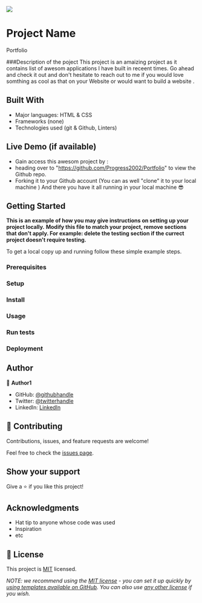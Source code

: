 ![](https://img.shields.io/badge/Microverse-blueviolet)

# Project Name 
 Portfolio 

 ###Description of the poject 
 This project is an amaizing  project as it contains list of awesom applications I have built in receent times.
 Go ahead and check it out and don't hesitate to reach out to me if you would love somthing as cool as that on your Website or would want to build a website .

## Built With

- Major languages: HTML & CSS
- Frameworks (none)
- Technologies used (git & Github, Linters)

## Live Demo (if available)

- Gain access this awesom project by :
- heading over to "https://github.com/Progress2002/Portfolio" to view the Github repo.
- Forking it to your Github account (You can as well "clone" it to your local machine )
And there you have it all running in your local machine 😎


## Getting Started

**This is an example of how you may give instructions on setting up your project locally.**
**Modify this file to match your project, remove sections that don't apply. For example: delete the testing section if the currect project doesn't require testing.**


To get a local copy up and running follow these simple example steps.

### Prerequisites

### Setup

### Install

### Usage

### Run tests

### Deployment



## Author

👤 **Author1**

- GitHub: [@githubhandle](https://github.com/Progress2002)
- Twitter: [@twitterhandle](https://twitter.com/Progress_2002)
- LinkedIn: [LinkedIn](https://www.linkedin.com/in/progress-ezeamaka-27b114247)

## 🤝 Contributing

Contributions, issues, and feature requests are welcome!

Feel free to check the [issues page](../../issues/).

## Show your support

Give a ⭐️ if you like this project!

## Acknowledgments

- Hat tip to anyone whose code was used
- Inspiration
- etc

## 📝 License

This project is [MIT](./LICENSE) licensed.

_NOTE: we recommend using the [MIT license](https://choosealicense.com/licenses/mit/) - you can set it up quickly by [using templates available on GitHub](https://docs.github.com/en/communities/setting-up-your-project-for-healthy-contributions/adding-a-license-to-a-repository). You can also use [any other license](https://choosealicense.com/licenses/) if you wish._
